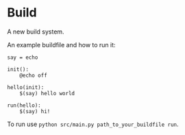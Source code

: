 # Build
A new build system.

An example buildfile and how to run it:
```
say = echo

init():
    @echo off

hello(init):
    $(say) hello world

run(hello):
    $(say) hi!
```
To run use `python src/main.py path_to_your_buildfile run`.
